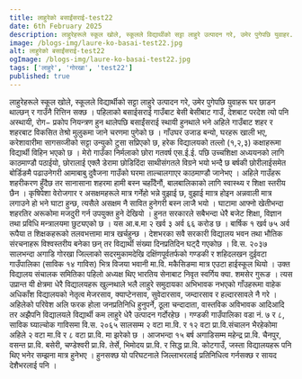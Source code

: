 ```yaml
---
title: लाहुरेको बसाईंसराई-test22
date: 6th February 2025
description: लाहुरेहरूले स्कूल खोले, स्कूलले विद्यार्थीको सट्टा लाहुरे उत्पादन गरे, उमेर पुगेपछि युवाहर...
image: /blogs-img/laure-ko-basai-test22.jpg
alt: लाहुरेको बसाईंसराई-test22
ogImage: /blogs-img/laure-ko-basai-test22.jpg
tags: ['लाहुरे', 'गोरखा', 'test22']
published: true
---
```


लाहुरेहरूले स्कूल खोले, स्कूलले विद्यार्थीको सट्टा लाहुरे उत्पादन गरे, उमेर पुगेपछि युवाहरू घर छाडन थाल्छन् र गाउँनै रित्तिन सक्छ । पहिलाको बसाईसराई गाउँबाट बेसी बेसीबाट गाउँ, देशबाट परदेश त्यो पनि अस्थायी, रोग− प्रकोप नियन्त्रण हुन थालेपछि बसाईंसराई स्थायी हुनथाले भने अहिले गाउँबाट शहर र शहरबाट विकसित तेश्रो मुलुकमा जाने चरणमा पुगेको छ ।
गाँउघर उजाड बन्यो, घरहरू खाली भए, करेशावारीमा सागसव्जीको सट्टा उन्युको टुसा सप्रिएको छ, हरेक विद्यालयको तल्लो (१,२,३) कक्षाहरूमा विद्यार्थी विहिन भएको छ । मेरो गाउँका निर्मलाको छोरा गतवर्ष एस.ई.ई. पछि उच्चशिक्षा अध्ययनको लागि काठमाण्डौ पठाईयो, छोरालाई एक्लै डेरामा छोडिदिंदा साथीसंगतले विग्रने भयो भन्दै छ बर्षकी छोरीलाईसमेत बोर्डिङमै पढाउनेगरी  आमाबाबु दुवैजना गाउँको घरमा ताल्चालगाएर काठमाण्डौ जानेभए । अहिले गाउँहरू शहरीकरण हुँदैछ तर सानासाना शहरमा हामी बस्न चहाँदैनौं, बालबालिकाको लागि स्वास्थ्य र शिक्षा स्तरीय छैन । कृषिपेशा वेरोजगार र असक्षमहरूले मात्र गर्नेहो भन्ने वुझाई छ, वुझाई माात्र होइन अन्नवाली मात्र लगाउने हो भने घाटा हुन्छ, त्यसैले असक्षम नै सावित हुनेगरी बस्न लाजै भयो । घाटामा आफ्नो खेतीभन्दा शहरतिर अरूकोमा मजदुरी गर्न उपयुक्त हुने देखियो । 
हुनत सरकारले सबैभन्दा धेरै बजेट शिक्षा, विज्ञान तथा प्रविधि मन्त्रालयमा छुट्यएको छ । यस आ.ब.मा २ खर्व ३ अर्व ६६ करोड छ । बार्षिक १ खर्व ७५ अर्व रूपैया त शिक्षकहरूको तलवभत्तामा मात्र खर्चहुन्छ ।  देशभरका सवै सरकारी विद्यालय भवन तथा भौतिक संरचनाहरू विश्वस्तरीय बनेका छन् तर विद्यार्थी संख्या दिनप्रतिदिन घट्दै गएकोछ । वि.स. २०३७ सालभन्दा अगाडि गोरखा जिल्लाको सदरमुकामदेखि दक्षिंणपूर्वतर्फको गण्डकी र शहिदलखन दुईवटा गाउँपालिका (साविक १४ गाविस) भित्र विजया भवानी मा.वि. मकैसिङमा मात्र एउटा हाईस्कूल थियो । उक्त विद्यालय संचालक समितिका पहिलो अध्यक्ष थिए भारतिय सेनाबाट निवृत स्वर्गिय क्या. शमसेर गुरूङ । त्यस उप्रान्त यी क्षेत्रमा धेरै विद्यालयहरू खुल्नथाले भलै लाहुरे समुदायका अभिभावक नभएको गाँउहरूमा वाहेक अधिकाँश विद्यालयको नेतृत्व मेजरसाव, क्याप्टेनसाव, सुवेदारसाव, जम्दारसाव र हल्दारसावले नै गरे । अहिलेको परिवेश अलि फरक होला जनप्रतिनिधि हुनुपर्ने, ठूला चन्दादाता, वास्तविक अविभावक आदिआदि तर अझैपनि विद्यालयले विद्यार्थी कम लाहुरे धेरै उत्पादन गर्दोरहेछ । गण्डकी गाउँपालिका वडा नं. ७ र ८, साविक घ्याल्चोक गाविसमा वि.स. २०६५ सालसम्म २ वटा मा.वि. र १२ वटा प्रा.वि.संचालन भैरहेकोमा अहिले २ वटा मा.वि र ८ वटा प्रा.वि. मा झरेको छ । आजभन्दा १५ बर्ष अगाडिसम्म महेन्द्र प्रा.वि. चैनपुर, वसन्त प्रा.वि. बसेरी, चण्डेश्वरी प्रा.वि. तेर्से, भिमोदय प्रा.वि. र सिद्ध प्रा.वि. कोटगाउँ, जस्ता विद्यालयहरू पनि थिए भनेर सम्झना मात्र हुनेभए । हुनसक्छ यो परिघटनाले जिल्लाभरलाई प्रतिनिधित्व गर्नसक्छ र सायद देशैभरलाई पनि ।
